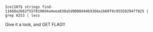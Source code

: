 ```shell=bash
Ice1187$ strings find-11660a2662f5578190d4a4eea830a5d9000d44b9366a1b60f0c95550294ff825 | grep AIS3 | less
``` 
Give it a look, and GET FLAG!!

